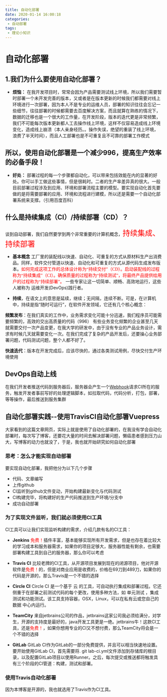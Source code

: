 ```yaml
--- 
title: 自动化部署
date: 2020-01-14 16:00:18
categories: 
 - 自动部署
tags: 
 - 理论小知识
---
```

# 自动化部署

## 1.我们为什么要使用自动化部署？

 * **烦恼：**
在我开发项目时，常常会因为产品需要测试线上环境，所以我们需要暂时部署一个未开发完善的版本，又或者是在版本更新的时候我们都需要对线上环境进行一次部署，因为本人不是专业的运维人员，部署的知识往往会忘记一些细节，往往部署的时候都需要去百度解决方案，而且就算在熟练的情况下，数据的迁移也是一个很大的工作量，在开发阶段，版本的迭代更是非常频繁，我们不可能每次版本更新都人工去操作线上环境，这样不仅容易造成线上环境变化，造成线上崩溃（本人亲身经历。。操作失误，绝望的重装了线上环境，浪费了半天时间），而且人工部署也是不可重复且不可靠的部署工作模式

## 所以，使用自动化部署是一个减少996，提高生产效率的必备手段！

* **好处：**
部署过程的每一个步骤都自动化，可以带来包括效能在内的显著的好处。你可以手工做这些事情，但是很耗时。二者的生产率差异真的很大。一般目前部署过程涉及到应用、环境和部署流程主要的模型。要实现自动化首先要做的是将需要部署的应用、环境和流程进行建模，所以还是需要一个自动化部署系统来支撑。（引用百度百科）

## 什么是持续集成（CI）/持续部署（CD）？

谈到自动部署，我们自然要学到两个非常重要的计算机概念，<font face="微软雅黑" color="red" size=5>持续集成、持续部署</font>
* **基本概念**
工厂里的装配线以快速、自动化、可重复的方式从原材料生产出消费品。同样，软件交付管道以快速、自动化和可重复的方式从源代码生成发布版本。<font face="微软雅黑" color="red">如何完成这项工作的总体设计称为“持续交付”（CD）。启动装配线的过程称为“持续集成”（CI）。确保质量的过程称为“持续测试”，将最终产品提供给用户的过程称为“持续部署”。</font>
一些专家让这一切简单、顺畅、高效地运行，这些人被称为 运维开发(DevOps)践行者。

* **持续**，在语文上的意思是延续，继续；无间隔，连续不断。可是，在计算机中，持续是指“随时可运行”，在软件开发领域，它还有几个核心概念：

**频繁发布**：在我们真实的工作中，业务需求变化可能十分迅速，我们程序员可能需要频繁的，高效的交出高质量的代码（996） 有些业务变化频繁的企业甚至几天就需要交付一次产品变更，在我大学的研发中，由于没有专业的产品业务设计，需求有时候几天就需要变化一次。在我们完成了复杂的产品开发后，还要操心业务部署问题，代码测试问题，整个人都不好了。

**快速迭代**：版本在开发完成后，应该尽快的，通过各类测试用例，尽快交付生产环境使用

## DevOps自动上线

在我们开发者推送代码到服务器后，服务器会产生一个[Webhook](webhook.md)请求CI所在的服务，触发开发者事前写好的处理逻辑脚本，如拉取代码，代码分析，打包，部署，等等操作，最后推送到服务集群


## 自动化部署实践--使用TravisCI自动化部署Vuepress
大家看到的这篇文章网页，实际上就是使用了自动化部署的，在我没有学会自动化部署时，每次写了博客，还要花大量的时间去解决部署问题，懒癌患者感到压力山大，写博客的动力也就没了，于是，我也就开始研究如何自动化部署

### 思考：怎么才能实现自动部署
要实现自动化部署，我把他分为以下几个步骤
* 代码、文章编写
* 上传github
* CI监听到github文件变动，开始构建最新变化与代码测试
* CI构建完毕，将构建好的生产代码推送到生产环境/分支中
* 成功自动部署

### 为了实现文件监听，我们就必须使用CI工具

CI工具可以让我们实现监听构建的需求，介绍几款有名的CI工具：
* **Jenkins**
<font color="red">免费！</font>插件丰富，基本能够实现所有开发需求，但是也存在着比较大的学习成本和服务器需求，如果你的项目足够大，服务器性能有剩余，也需要部署构建工具到自己的服务器，那么你可以考虑

* **Travis CI**
比较老牌的CI工具，从开源项目发展到现在的闭源项目，他对开源软件是<font color="red">免费！</font>的，但是对商业应用是收费的，价格在69刀到489刀，如果你的代码是开源的，那么Travis是一个不错的选择

* **Circle CI**
Circle CI 是一个基于 云 的工具，可自动执行集成和部署过程。它还侧重于在部署之前测试代码的每个更改，使用多种方法，如 单元测试 ，集成测试和功能测试。该工具支持容器，OSX，Linux，可以在私有云或您自己的 数据 中心内运行。

* **TeamCity**
来自jetbrains公司的作品，jetbrains这家公司我必须给满分，对学生，开源的支持度是最好的，java开发工具更是一绝。jetbrains牛！这款CI工具，还是<font color="red">免费！</font>，如果你想用专业的CI又不想付费，那么TeamCity将会是一个不错的选择

* **GitLab**
GitLab CI作为GitLab的一部分免费提供，并且可以相当快速地设置。要开始使用GitLab CI，首先需要将. git lab-ci.yml文件添加到存储库的根目录，以及配置GitLab项目以使用Runner。之后，每次提交或推送都将触发具有三个阶段的CI管道：构建，测试和部署。

### 使用Travis自动化部署
因为本博客是开源的，我也就选用了Travis作为CI工具。





